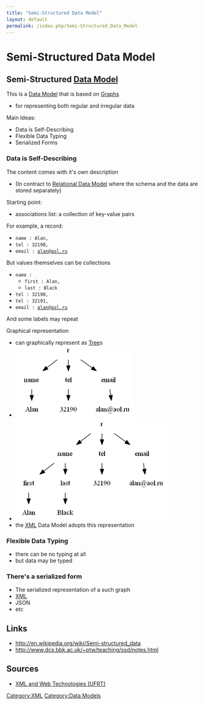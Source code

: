 ```yaml
---
title: "Semi-Structured Data Model"
layout: default
permalink: /index.php/Semi-Structured_Data_Model
---
```


# Semi-Structured Data Model

## Semi-Structured [Data Model](Data_Model)
This is a [Data Model](Data_Model) that is based on [Graphs](Graphs) 
- for representing both regular and irregular data


Main Ideas:
- Data is Self-Describing
- Flexible Data Typing
- Serialized Forms


### Data is Self-Describing
The content comes with it's own description
- (In contract to [Relational Data Model](Relational_Data_Model) where the schema and the data are stored separately)

Starting point: 
- associations list: a collection of key-value pairs

For example, a record:
- <code>name : Alan, </code>
- <code>tel : 32190, </code>
- <code>email : alan@aol.ru</code>

But values themselves can be collections
- <code>name : </code>
  - <code>first : Alan,</code>
  - <code>last : Black </code>
- <code>tel : 32190, </code>
- <code>tel : 32191,</code>
- <code>email : alan@aol.ru</code>


And some labels may repeat


Graphical representation
- can graphically represent as [Tree](Tree)s
- <img src="https://raw.githubusercontent.com/alexeygrigorev/wiki-figures/master/ufrt/xml/semi-structured-ex1.png" alt="Image">
- <img src="https://raw.githubusercontent.com/alexeygrigorev/wiki-figures/master/ufrt/xml/semi-structured-ex2.png" alt="Image">
- the [XML](XML) Data Model adopts this representation


### Flexible Data Typing
- there can be no typing at all
- but data may be typed


### There's a serialized form
- The serialized representation of a such graph 
- [XML](XML)
- JSON 
- etc


## Links
- http://en.wikipedia.org/wiki/Semi-structured_data
- http://www.dcs.bbk.ac.uk/~ptw/teaching/ssd/notes.html

## Sources
- [XML and Web Technologies (UFRT)](XML_and_Web_Technologies_(UFRT))

[Category:XML](Category_XML)
[Category:Data Models](Category_Data_Models)